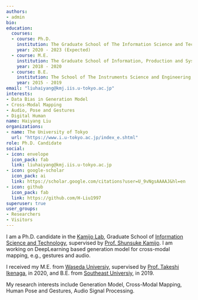 ```yaml
---
authors:
- admin
bio: 
education:
  courses:
  - course: Ph.D.
    institution: The Graduate School of The Information Science and Technology, The University of Tokyo
    year: 2020 - 2023 (Expected)
  - course: M.E.
    institution: The Graduate School of Information, Production and Systems, Waseda University
    year: 2018 - 2020
  - course: B.E.
    institution: The School of The Instruments Science and Engineering, Southeast University
    year: 2015 - 2019
email: "liuhaiyang@kmj.iis.u-tokyo.ac.jp"
interests:
- Data Bias in Generation Model
- Cross-Modal Mapping
- Audio, Pose and Gestures
- Digital Human 
name: Haiyang Liu
organizations:
- name: The University of Tokyo
  url: "https://www.i.u-tokyo.ac.jp/index_e.shtml"
role: Ph.D. Candidate
social:
- icon: envelope
  icon_pack: fab
  link: liuhaiyang@kmj.iis.u-tokyo.ac.jp
- icon: google-scholar
  icon_pack: ai
  link: https://scholar.google.com/citations?user=U_9vNgsAAAAJ&hl=en
- icon: github
  icon_pack: fab
  link: https://github.com/H-Liu1997
superuser: true
user_groups:
- Researchers
- Visitors
---
```


I am a Ph.D. candidate in the [Kamijo Lab](<http://kmj.iis.u-tokyo.ac.jp/e_index.html>), Graduate School of [Information Science and Technology](https://www.i.u-tokyo.ac.jp/index_e.shtml), supervised by [Prof. Shunsuke Kamijo](https://www.iis.u-tokyo.ac.jp/en/research/staff/shunsuke-kamijo/). I am working on DeepLearning based generation model for cross-modal mapping, e.g., gestures and audio.

I received my M.E. from <a href="https://www.waseda.jp/top/en/">Waseda Universiy</a>, supervised by <a href="http://www.waseda.jp/sem-ikenaga/content/ikenaga/ikenaga-E.htm">Prof. Takeshi Ikenaga</a>, in 2020,  and B.E. from <a href="https://www.seu.edu.cn/english/">Southeast Universiy</a>, in 2019.

My research interests include Generation Model, Cross-Modal Mapping, Human Pose and Gestures, Audio Signal Processing.

